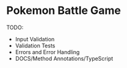 # Pokemon Battle Game

TODO:

-   Input Validation
-   Validation Tests
-   Errors and Error Handling
-   DOCS/Method Annotations/TypeScript
